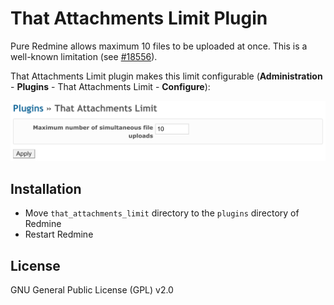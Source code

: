 # That Attachments Limit Plugin

Pure Redmine allows maximum 10 files to be uploaded at once.
This is a well-known limitation (see [#18556](https://www.redmine.org/issues/18556)).

That Attachments Limit plugin makes this limit configurable
(**Administration** - **Plugins** - That Attachments Limit - **Configure**):

![Plugin settings](settings.png)

## Installation

- Move `that_attachments_limit` directory to the `plugins` directory of Redmine
- Restart Redmine

## License

GNU General Public License (GPL) v2.0
